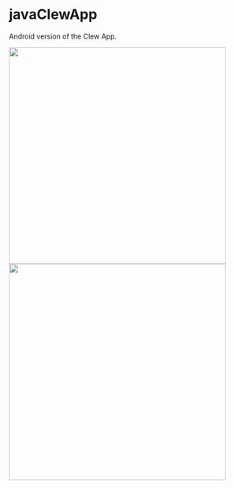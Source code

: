 # javaClewApp

Android version of the Clew App.

<img src="https://user-images.githubusercontent.com/60847314/149863252-9105251c-c0a5-4c83-8bb2-ad5d6b1ca852.png" width="440"><img src="https://user-images.githubusercontent.com/60847314/149863244-5fc176f1-c990-4ae5-9d7a-e10653fdc54f.png" width="440">
